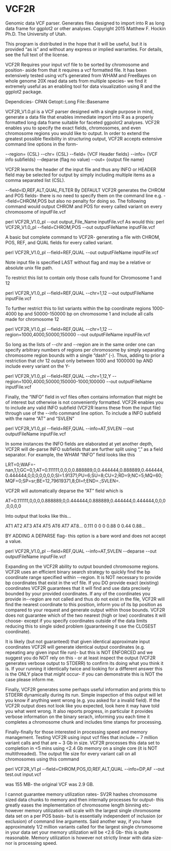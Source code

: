# VCF2R
Genomic data VCF parser.  Generates files designed to import into R as long data frame for ggplot2 or other analyses.
Copyright 2015 Matthew F. Hockin Ph.D. The University of Utah.  

This program is distributed in the hope that it will be
useful, but it is provided “as is” and without any express
or implied warranties. For details, see the full text of
the license.

VCF2R Requires your input vcf file to be sorted by chromosome and position- aside from that it requires a vcf formatted file.  It has been extensively tested using vcf’s generated from WHAM and FreeBayes on whole genome 20X read data sets from multiple species- we find it extremely useful as an enabling tool for data visualization using R and the ggplot2 package. 

Dependicies- CPAN
Getopt::Long
File::Basename

VCF2R_V1.0.pl is a VCF parser designed with a single purpose in mind, generate a data file that enables immediate import into R as a properly formatted long data frame suitable for faceted ggpolot2 analyses.  VCF2R enables you to specify the exact fields, chromosomes, and even chromosome regions you would like to output.  In order to extend the greatest possible flexibility in structuring output, VCF2R accepts extensive command line options in the form-

--region= {CSL} --chr= {CSL} --field= {VCF Header fields} 
--info= {VCF info subfields} --deparse (flag no value) 
--out= {output file name}

VCF2R learns the header of the input file and thus any INFO or HEADER field may be selected for output by simply including multiple items as a comma separated list (CSL).  

--field=ID,REF,ALT,QUAL,FILTER
By DEFAULT VCF2R generates the CHROM and POS fields- there is no need to specify them on the command line 
e.g. --field=CHROM,POS but also no penalty for doing so.  The following command would output CHROM and POS for every called variant on every chromosome of inputFile.vcf

perl VCF2R_V1.0_pl --out output_File_Name inputFile.vcf
As would this:
perl VCF2R_V1.0_pl --field=CHROM,POS --out outputFileName inputFile.vcf

A basic but complete command to VCF2R- generating a file with CHROM, POS, REF, and QUAL fields for every called variant.

perl VCF2R_V1.0_pl --field=REF,QUAL --out outputFileName inputFile.vcf

Note input file is specified LAST without flag and may be a relative or absolute unix file path.

To restrict this list to contain only those calls found for Chromosome 1 and 12

perl VCF2R_V1.0_pl --field=REF,QUAL --chr=1,12 --out outputFileName inputFile.vcf

To further restrict this to list variants within the bp coordinate regions 1000-4000 bp and 50000-150000 bp on chromosome 1 and include all calls made for chromosome 12 

perl VCF2R_V1.0_pl --field=REF,QUAL --chr=1,12 
--region=1000,4000,50000,150000 --out outputFileName inputFile.vcf

So long as the lists of --chr and --region are in the same order one can specify arbitrary numbers of regions per chromosome by simply separating chromosome region bounds with a single “dash” (-).  Thus, adding to prior a restriction that chr 12 output only between 1000 and 1000000 bp AND include every variant on the Y-

perl VCF2R_V1.0_pl --field=REF,QUAL --chr=1,12,Y 
--region=1000,4000,50000,150000-1000,100000
--out outputFileName inputFile.vcf

Finally, the “INFO” field in vcf files often contains information that might be of interest but otherwise is not conveniently formatted.  VCF2R enables you to include any valid INFO subfield (VCF2R learns these from the input file) through use of the --info command line option.  To include a INFO subfield with the name “AT” and “SVLEN”
 
perl VCF2R_V1.0_pl --field=REF,QUAL --info=AT,SVLEN --out outputFileName inputFile.vcf

In some instances the INFO fields are elaborated at yet another depth, VCF2R will de-parse INFO subfields that are further split using “,” as a field separator.  For example, the WHAM “INFO” field looks like this 

LRT=0;WAF=-nan,1,1;GC=0,1;AT=0.111111,0,0,0,0.888889,0,0.444444,0.888889,0.444444,0.444444,0,0,0,0,0,0,0;SI=1.91371;PU=6;SU=8;CU=2;RD=9;NC=5;MQ=60;MQF=0;SP=sr;BE=12,79619371,8;DI=f;END=.;SVLEN=.

VCF2R will automatically deparse the “AT” field which is 

AT=0.111111,0,0,0,0.888889,0,0.444444,0.888889,0.444444,0.444444,0,0,0,0,0,0,0

Into output that looks like this...

AT1	AT2	AT3	AT4	AT5	AT6	AT7	AT8… 
0.111	0	0	0	0.88	0	0.44	0.88…	

BY ADDING A DEPARSE flag- this option is a bare word and does not accept a value.

perl VCF2R_V1.0_pl --field=REF,QUAL --info=AT,SVLEN 
--deparse --out outputFileName inputFile.vcf

Expanding on the VCF2R ability to output bounded chromosome regions.  VCF2R uses an efficient binary search strategy to quickly find the bp coordinate range specified within --region.  It is NOT necessary to provide bp coordinates that exist in the vcf file.  If you DO provide exact (existing) coordinates VCF2R guarantees that it will find and use data precisely bounded by your provided coordinates.  If any of the coordinates you provide in--region are not called and thus do not exist in the file, VCF2R will find the nearest coordinate to this position, inform you of its bp position as compared to your request and generate output within those bounds.  VCF2R does not guarantee which of the two nearest (high or low) coordinates it will choose- except if you specify coordinates outside of the data limits reducing this to single sided problem (guaranteeing it use the CLOSEST coordinate).

It is likely (but not guaranteed) that given identical approximate input coordinates VCF2R will generate identical output coordinates (e.g. repeating any given input file run)- but this is NOT ENFORCED and we suggest you do NOT rely on this - or at least inspect the output (VCF2R generates verbose output to STDERR) to confirm its doing what you think it is.  If your running it identically twice and looking for a different answer this is the ONLY place that *might* occur- if you can demonstrate this is NOT the case please inform me. 

Finally, VCF2R generates some perhaps useful information and prints this to STDERR dynamically during its run.  Simple inspection of this output will let you know if anything went wrong (e.g. you asked for a invalid field).  If the VCF2R output does not look like you expected, look here it may have told you what went wrong.  It also reports progress, in particular it provides verbose information on the binary serach, informing you each time it completes a chromosome chunk and includes time stamps for processing.  

Finally-finally for those interested in processing speed and memory management.  Testing VCF2R using input vcf files that include ~ 7 million variant calls and that are ~ 3 Gb in size.  VCF2R processes this data set to completion in <5 mins using <2.4 Gb memory on a single core (it is NOT multithreaded).  The output file size for every variant call on all chromosomes using this command

perl VCF2R_V1.pl --field=CHROM,POS,ID,REF,ALT,QUAL --info=DP,AF --out test.out input.vcf 

was 155 MB- the original VCF was 2.9 GB.   

I cannot guarantee memory utilization rates- SV2R hashes chromosome sized data chunks to memory and then internally processes for output- this greatly eases the implementation of chromosome length binning etc- however memory utilization will scale with the largest single chromosome data set on a per POS basis- but is essentially independent of inclusion (or exclusion) of command line arguments.  Said another way, if you have approximately 1/2 million variants called for the largest single chromosome in your data set your memory utilization will be <2.6 Gb- this is quite reasonable.  Memory utilization is however not strictly linear with data size- nor is processing speed.
